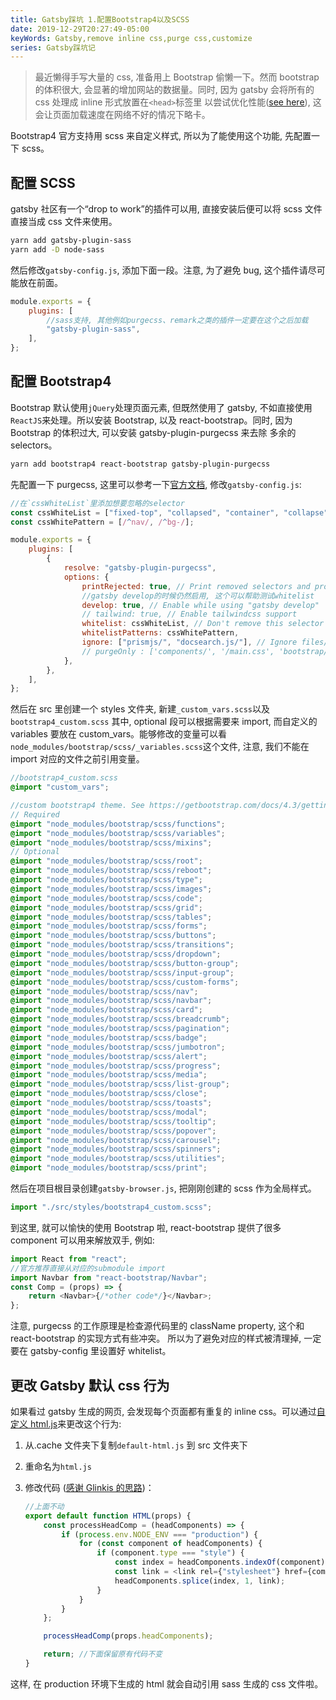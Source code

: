 ```yaml
---
title: Gatsby踩坑 1.配置Bootstrap4以及SCSS
date: 2019-12-29T20:27:49-05:00
keyWords: Gatsby,remove inline css,purge css,customize
series: Gatsby踩坑记
---
```


> 最近懒得手写大量的 css, 准备用上 Bootstrap 偷懒一下。然而 bootstrap 的体积很大,
> 会显著的增加网站的数据量。同时, 因为 gatsby 会将所有的 css 处理成 inline 形式放置在`<head>`标签里
> 以尝试优化性能([see here](https://github.com/gatsbyjs/gatsby/issues/2289#issuecomment-333407589)),
> 这会让页面加载速度在网络不好的情况下略卡。

Bootstrap4 官方支持用 scss 来自定义样式, 所以为了能使用这个功能, 先配置一下 scss。

## 配置 SCSS

gatsby 社区有一个“drop to work”的插件可以用, 直接安装后便可以将 scss 文件直接当成 css 文件来使用。

```bash
yarn add gatsby-plugin-sass
yarn add -D node-sass
```

然后修改`gatsby-config.js`, 添加下面一段。注意, 为了避免 bug, 这个插件请尽可能放在前面。

```javascript
module.exports = {
    plugins: [
        //sass支持, 其他例如purgecss、remark之类的插件一定要在这个之后加载
        "gatsby-plugin-sass",
    ],
};
```

## 配置 Bootstrap4

Bootstrap 默认使用`jQuery`处理页面元素, 但既然使用了 gatsby, 不如直接使用`ReactJS`来处理。所以安装
Bootstrap, 以及 react-bootstrap。同时, 因为 Bootstrap 的体积过大, 可以安装 gatsby-plugin-purgecss 来去除
多余的 selectors。

```bash
yarn add bootstrap4 react-bootstrap gatsby-plugin-purgecss
```

先配置一下 purgecss, 这里可以参考一下[官方文档](https://www.gatsbyjs.org/packages/gatsby-plugin-purgecss/?=purge#content---from-purgecss),
修改`gatsby-config.js`:

```javascript
//在`cssWhiteList`里添加想要忽略的selector
const cssWhiteList = ["fixed-top", "collapsed", "container", "collapse"];
const cssWhitePattern = [/^nav/, /^bg-/];

module.exports = {
    plugins: [
        {
            resolve: "gatsby-plugin-purgecss",
            options: {
                printRejected: true, // Print removed selectors and processed file names
                //gatsby develop的时候仍然启用, 这个可以帮助测试whitelist
                develop: true, // Enable while using "gatsby develop"
                // tailwind: true, // Enable tailwindcss support
                whitelist: cssWhiteList, // Don't remove this selector
                whitelistPatterns: cssWhitePattern,
                ignore: ["prismjs/", "docsearch.js/"], // Ignore files/folders
                // purgeOnly : ['components/', '/main.css', 'bootstrap/'], // Purge only these files/folders
            },
        },
    ],
};
```

然后在 src 里创建一个 styles 文件夹, 新建`_custom_vars.scss`以及`bootstrap4_custom.scss`
其中, optional 段可以根据需要来 import, 而自定义的 variables 要放在 custom_vars。能够修改的变量可以看
`node_modules/bootstrap/scss/_variables.scss`这个文件, 注意, 我们不能在 import 对应的文件之前引用变量。

```scss
//bootstrap4_custom.scss
@import "custom_vars";

//custom bootstrap4 theme. See https://getbootstrap.com/docs/4.3/getting-started/theming/
// Required
@import "node_modules/bootstrap/scss/functions";
@import "node_modules/bootstrap/scss/variables";
@import "node_modules/bootstrap/scss/mixins";
// Optional
@import "node_modules/bootstrap/scss/root";
@import "node_modules/bootstrap/scss/reboot";
@import "node_modules/bootstrap/scss/type";
@import "node_modules/bootstrap/scss/images";
@import "node_modules/bootstrap/scss/code";
@import "node_modules/bootstrap/scss/grid";
@import "node_modules/bootstrap/scss/tables";
@import "node_modules/bootstrap/scss/forms";
@import "node_modules/bootstrap/scss/buttons";
@import "node_modules/bootstrap/scss/transitions";
@import "node_modules/bootstrap/scss/dropdown";
@import "node_modules/bootstrap/scss/button-group";
@import "node_modules/bootstrap/scss/input-group";
@import "node_modules/bootstrap/scss/custom-forms";
@import "node_modules/bootstrap/scss/nav";
@import "node_modules/bootstrap/scss/navbar";
@import "node_modules/bootstrap/scss/card";
@import "node_modules/bootstrap/scss/breadcrumb";
@import "node_modules/bootstrap/scss/pagination";
@import "node_modules/bootstrap/scss/badge";
@import "node_modules/bootstrap/scss/jumbotron";
@import "node_modules/bootstrap/scss/alert";
@import "node_modules/bootstrap/scss/progress";
@import "node_modules/bootstrap/scss/media";
@import "node_modules/bootstrap/scss/list-group";
@import "node_modules/bootstrap/scss/close";
@import "node_modules/bootstrap/scss/toasts";
@import "node_modules/bootstrap/scss/modal";
@import "node_modules/bootstrap/scss/tooltip";
@import "node_modules/bootstrap/scss/popover";
@import "node_modules/bootstrap/scss/carousel";
@import "node_modules/bootstrap/scss/spinners";
@import "node_modules/bootstrap/scss/utilities";
@import "node_modules/bootstrap/scss/print";
```

然后在项目根目录创建`gatsby-browser.js`, 把刚刚创建的 scss 作为全局样式。

```javascript
import "./src/styles/bootstrap4_custom.scss";
```

到这里, 就可以愉快的使用 Bootstrap 啦, react-bootstrap 提供了很多 component 可以用来解放双手, 例如:

```typescript jsx
import React from "react";
//官方推荐直接从对应的submodule import
import Navbar from "react-bootstrap/Navbar";
const Comp = (props) => {
    return <Navbar>{/*other code*/}</Navbar>;
};
```

注意, purgecss 的工作原理是检查源代码里的 className property, 这个和 react-bootstrap 的实现方式有些冲突。
所以为了避免对应的样式被清理掉, 一定要在 gatsby-config 里设置好 whitelist。

## 更改 Gatsby 默认 css 行为

如果看过 gatsby 生成的网页, 会发现每个页面都有重复的 inline css。可以通过[自定义 html.js](https://www.gatsbyjs.org/docs/custom-html/)来更改这个行为:

1. 从.cache 文件夹下复制`default-html.js` 到 src 文件夹下
2. 重命名为`html.js`
3. 修改代码 ([感谢 Glinkis 的思路](https://github.com/gatsbyjs/gatsby/issues/2289#issuecomment-517276598))：

    ```typescript jsx
    //上面不动
    export default function HTML(props) {
        const processHeadComp = (headComponents) => {
            if (process.env.NODE_ENV === "production") {
                for (const component of headComponents) {
                    if (component.type === "style") {
                        const index = headComponents.indexOf(component);
                        const link = <link rel={"stylesheet"} href={component.props["data-href"]} />;
                        headComponents.splice(index, 1, link);
                    }
                }
            }
        };

        processHeadComp(props.headComponents);

        return; //下面保留原有代码不变
    }
    ```

这样, 在 production 环境下生成的 html 就会自动引用 sass 生成的 css 文件啦。
